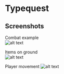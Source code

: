 # Typequest

## Screenshots
Combat example  
![alt text](https://github.com/rstotler/gifs/blob/main/Typequest-Combat.gif)  
  
Items on ground  
![alt text](https://github.com/rstotler/gifs/blob/main/Typequest-Items.gif)  
  
Player movement
![alt text](https://github.com/rstotler/gifs/blob/main/Typequest-Movement.gif)  
